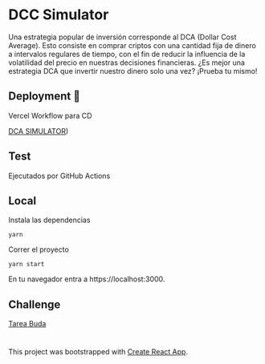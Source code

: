 # DCC Simulator

Una estrategia popular de inversión corresponde al DCA (Dollar Cost Average). Esto consiste en comprar criptos con una cantidad fija de dinero a intervalos regulares de tiempo, con el fin de reducir la influencia de la volatilidad del precio en nuestras decisiones financieras. ¿Es mejor una estrategia DCA que invertir nuestro dinero solo una vez? ¡Prueba tu mismo!

## Deployment 🚀

Vercel Workflow para CD

[DCA SIMULATOR](https://dca-simulator-eight.vercel.app/))

## Test

Ejecutados por GitHub Actions

## Local

Instala las dependencias

```
yarn
```

Correr el proyecto

```
yarn start
```

En tu navegador entra a https://localhost:3000.

## Challenge

[Tarea Buda](https://budapuntocom.notion.site/Simulador-de-DCA-15a725552ecd451b85e31db45d46ce83)

#

This project was bootstrapped with [Create React App](https://github.com/facebook/create-react-app).
